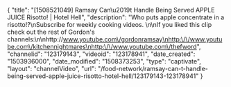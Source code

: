 {
    "title": "[1508521049] Ramsay Can\u2019t Handle Being Served APPLE JUICE Risotto! | Hotel Hell",
    "description": "Who puts apple concentrate in a risotto!?\nSubscribe for weekly cooking videos. \n\nIf you liked this clip check out the rest of Gordon's channels:\n\nhttp:\/\/www.youtube.com\/gordonramsay\nhttp:\/\/www.youtube.com\/kitchennightmares\nhttp:\/\/www.youtube.com\/thefword",
    "channelid": "123179143",
    "videoid": "123178941",
    "date_created": "1503936000",
    "date_modified": "1508373253",
    "type": "captivate",
    "layout": "channelVideo",
    "url": "\/food-network\/ramsay-can-t-handle-being-served-apple-juice-risotto-hotel-hell\/123179143-123178941"
}